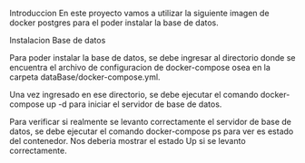 Introduccion
En este proyecto vamos a utilizar la siguiente imagen de docker postgres para el poder instalar la base de datos.

Instalacion Base de datos

Para poder instalar la base de datos, se debe ingresar al directorio donde se encuentra el archivo de configuracion de docker-compose osea en la carpeta dataBase/docker-compose.yml.

Una vez ingresado en ese directorio, se debe ejecutar el comando docker-compose up -d para iniciar el servidor de base de datos.

Para verificar si realmente se levanto correctamente el servidor de base de datos, se debe ejecutar el comando docker-compose ps para ver es estado del contenedor. Nos deberia mostrar el estado Up si se levanto correctamente.